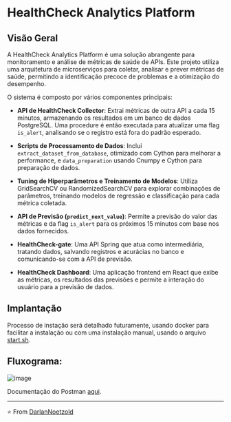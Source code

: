 # HealthCheck Analytics Platform

## Visão Geral

A HealthCheck Analytics Platform é uma solução abrangente para monitoramento e análise de métricas de saúde de APIs. Este projeto utiliza uma arquitetura de microserviços para coletar, analisar e prever métricas de saúde, permitindo a identificação precoce de problemas e a otimização do desempenho.

O sistema é composto por vários componentes principais:

- **API de HealthCheck Collector**: Extrai métricas de outra API a cada 15 minutos, armazenando os resultados em um banco de dados PostgreSQL. Uma procedure é então executada para atualizar uma flag `is_alert`, analisando se o registro está fora do padrão esperado.

- **Scripts de Processamento de Dados**: Inclui `extract_dataset_from_database`, otimizado com Cython para melhorar a performance, e `data_preparation` usando Cnumpy e Cython para preparação de dados.

- **Tuning de Hiperparâmetros e Treinamento de Modelos**: Utiliza GridSearchCV ou RandomizedSearchCV para explorar combinações de parâmetros, treinando modelos de regressão e classificação para cada métrica coletada.

- **API de Previsão (`predict_next_value`)**: Permite a previsão do valor das métricas e da flag `is_alert` para os próximos 15 minutos com base nos dados fornecidos.

- **HealthCheck-gate**: Uma API Spring que atua como intermediária, tratando dados, salvando registros e acurácias no banco e comunicando-se com a API de previsão.

- **HealthCheck Dashboard**: Uma aplicação frontend em React que exibe as métricas, os resultados das previsões e permite a interação do usuário para a previsão de dados.

## Implantação

Processo de instação será detalhado futuramente, usando docker para facilitar a instalação ou com uma instalação manual, usando o arquivo [start.sh](https://github.com/DarlanNoetzold/healthcheck_API/blob/main/start_all.sh).

## Fluxograma:

![image](https://github.com/DarlanNoetzold/healthcheck_API/assets/41628589/4fdb6526-c59d-406a-9213-1559190ce13c)

Documentação do Postman [aqui](https://documenter.getpostman.com/view/16000387/2sA2xb7veq).

---
⭐️ From [DarlanNoetzold](https://github.com/DarlanNoetzold)
